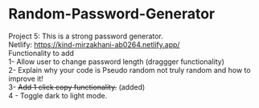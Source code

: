 # Random-Password-Generator
Project 5: This is a strong password generator. <br>
Netlify: https://kind-mirzakhani-ab0264.netlify.app/ <br>
Functionality to add <br>
1- Allow user to change password length (draggger functionality) <br>
2- Explain why your code is Pseudo random not truly random and how to improve it! <br>
3- ~~Add 1 click copy functionality.~~ (added) <br>
4 - Toggle dark to light mode.
